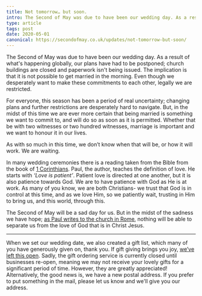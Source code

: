 ```yaml
---
title: Not tomorrow… but soon.
intro: The Second of May was due to have been our wedding day. As a result of what's happening globally, our plans have had to be postponed…
type: article
tags: post
date: 2020-05-01
canonical: https://secondofmay.co.uk/updates/not-tomorrow-but-soon/
---
```


The Second of May was due to have been our wedding day. As a result of what's happening globally, our plans have had to be postponed; church buildings are closed and paperwork isn't being issued. The implication is that it is not possible to get married in the morning. Even though we desperately want to make these commitments to each other, legally we are restricted.

For everyone, this season has been a period of real uncertainty; changing plans and further restrictions are desperately hard to navigate. But, in the midst of this time we are ever more certain that being married is something we want to commit to, and will do so as soon as it is permitted. Whether that be with two witnesses or two hundred witnesses, marriage is important and we want to honour it in our lives.

As with so much in this time, we don’t know when that will be, or how it will work. We are waiting.

In many wedding ceremonies there is a reading taken from the Bible from the book of [1 Corinthians](https://www.bible.com/en-GB/bible/113/1CO.13.NIVUK). Paul, the author, teaches the definition of love. He starts with _‘Love is patient’_. Patient love is directed at one another, but it is also patience towards God. We are to have patience with God as He is at work. As many of you know, we are both Christians- we trust that God is in control at this time, and as we love Him, so we patiently wait, trusting in Him to bring us, and this world, through this.

The Second of May will be a sad day for us. But in the midst of the sadness we have hope; [as Paul writes to the church in Rome](https://www.bible.com/en-GB/bible/113/ROM.8.NIVUK), nothing will be able to separate us from the love of God that is in Christ Jesus.

---

When we set our wedding date, we also created a gift list, which many of you have generously given on, thank you. If gift giving brings you joy, [we’ve left this open](https://www.weddingshop.com/Buy/View/68330). Sadly, the gift ordering service is currently closed until businesses re-open, meaning we may not receive your lovely gifts for a significant period of time. However, they are greatly appreciated! Alternatively, the good news is, we have a new postal address. If you prefer to put something in the mail, please let us know and we'll give you our address.
